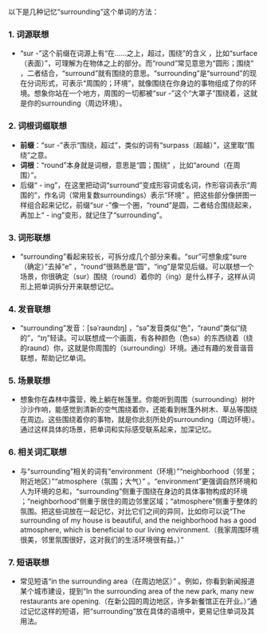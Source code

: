 以下是几种记忆“surrounding”这个单词的方法：

### 1. 词源联想
 - “sur -”这个前缀在词源上有“在……之上，超过，围绕”的含义 ，比如“surface（表面）”，可理解为在物体之上的部分。而“round”常见意思为“圆形；围绕” ，二者结合，“surround”就有围绕的意思。“surrounding”是“surround”的现在分词形式，可表示“周围的；环境”，就像围绕在你身边的事物组成了你的环境。想象你站在一个地方，周围的一切都被“sur -”这个“大罩子”围绕着，这就是你的surrounding（周边环境）。

### 2. 词根词缀联想
 - **前缀**：“sur -”表示“围绕，超过”，类似的词有“surpass（超越）”，这里取“围绕”之意。
 - **词根**：“round”本身就是词根，意思是“圆；围绕” ，比如“around（在周围）”。
 - 后缀“ - ing”，在这里把动词“surround”变成形容词或名词，作形容词表示“周围的”，作名词（常用复数surroundings）表示“环境” 。把这些部分像拼图一样组合起来记忆，前缀“sur -”像一个圈，“round”是圆，二者结合围绕起来，再加上“ - ing”变形，就记住了“surrounding”。

### 3. 词形联想
 - “surrounding”看起来较长，可拆分成几个部分来看。“sur”可想象成“sure（确定）”去掉“e” ，“round”很熟悉是“圆”，“ing”是常见后缀。可以联想一个场景，你很确定（sur）围绕（round）着你的（ing）是什么样子，这样从词形上把单词拆分开来联想记忆。

### 4. 发音联想
 - “surrounding”发音：[səˈraʊndɪŋ] ，“sə”发音类似“色”，“raʊnd”类似“绕的”，“ɪŋ”轻读。可以联想成一个画面，有各种颜色（色sə）的东西绕着（绕的raʊnd）你，这就是你周围的（surrounding）环境。通过有趣的发音谐音联想，帮助记忆单词。

### 5. 场景联想
 - 想象你在森林中露营，晚上躺在帐篷里。你能听到周围（surrounding）树叶沙沙作响，能感觉到清新的空气围绕着你，还能看到帐篷外树木、草丛等围绕在周边。这些围绕着你的事物，就是你此刻所处的surrounding（周边环境）。通过这样具体的场景，把单词和实际感受联系起来，加深记忆。

### 6. 相关词汇联想
 - 与“surrounding”相关的词有“environment（环境）”“neighborhood（邻里；附近地区）”“atmosphere（氛围；大气）” 。“environment”更强调自然环境和人为环境的总和，“surrounding”侧重于围绕在身边的具体事物构成的环境 ；“neighborhood”侧重于居住的周边邻里区域；“atmosphere”侧重于整体的氛围。把这些词放在一起记忆，对比它们之间的异同，比如你可以说“The surrounding of my house is beautiful, and the neighborhood has a good atmosphere, which is beneficial to our living environment.（我家周围环境很美，邻里氛围很好，这对我们的生活环境很有益。）”

### 7. 短语联想
 - 常见短语“in the surrounding area（在周边地区）” 。例如，你看到新闻报道某个城市建设，提到“In the surrounding area of the new park, many new restaurants are opening.（在新公园的周边地区，许多新餐馆正在开业。）”通过记忆这样的短语，把“surrounding”放在具体的语境中，更易记住单词及其用法。 
